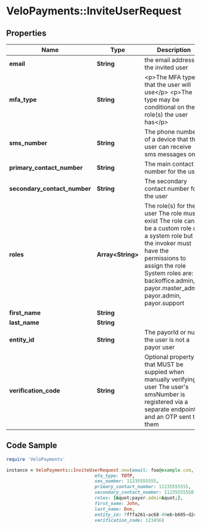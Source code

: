 # VeloPayments::InviteUserRequest

## Properties

Name | Type | Description | Notes
------------ | ------------- | ------------- | -------------
**email** | **String** | the email address of the invited user | 
**mfa_type** | **String** | &lt;p&gt;The MFA type that the user will use&lt;/p&gt; &lt;p&gt;The type may be conditional on the role(s) the user has&lt;/p&gt;  | 
**sms_number** | **String** | The phone number of a device that the user can receive sms messages on  | 
**primary_contact_number** | **String** | The main contact number for the user  | 
**secondary_contact_number** | **String** | The secondary contact number for the user  | [optional] 
**roles** | **Array&lt;String&gt;** | The role(s) for the user The role must exist The role can be a custom role or a system role but the invoker must have the permissions to assign the role System roles are: backoffice.admin, payor.master_admin, payor.admin, payor.support  | 
**first_name** | **String** |  | [optional] 
**last_name** | **String** |  | [optional] 
**entity_id** | **String** | The payorId or null if the user is not a payor user  | [optional] 
**verification_code** | **String** | Optional property that MUST be suppied when manually verifying a user The user&#39;s smsNumber is registered via a separate endpoint and an OTP sent to them  | [optional] 

## Code Sample

```ruby
require 'VeloPayments'

instance = VeloPayments::InviteUserRequest.new(email: foo@example.com,
                                 mfa_type: TOTP,
                                 sms_number: 11235555555,
                                 primary_contact_number: 11235555555,
                                 secondary_contact_number: 11235555550,
                                 roles: [&quot;payor.admin&quot;],
                                 first_name: John,
                                 last_name: Doe,
                                 entity_id: 7fffa261-ac68-49e6-b605-d24a444d9206,
                                 verification_code: 123456)
```


